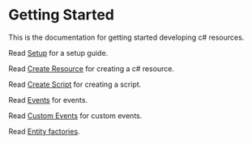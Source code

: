 # Getting Started

This is the documentation for getting started developing c# resources.

Read [Setup](https://fabianterhorst.github.io/coreclr-module/articles/setup.html) for a setup guide.

Read [Create Resource](https://fabianterhorst.github.io/coreclr-module/articles/create-resource.html) for creating a c# resource.

Read [Create Script](https://fabianterhorst.github.io/coreclr-module/articles/create-script.html) for creating a script.

Read [Events](https://fabianterhorst.github.io/coreclr-module/articles/events.html) for events.

Read [Custom Events](https://fabianterhorst.github.io/coreclr-module/articles/custom-events.html) for custom events.

Read [Entity factories](https://fabianterhorst.github.io/coreclr-module/articles/entity-factories.html).
